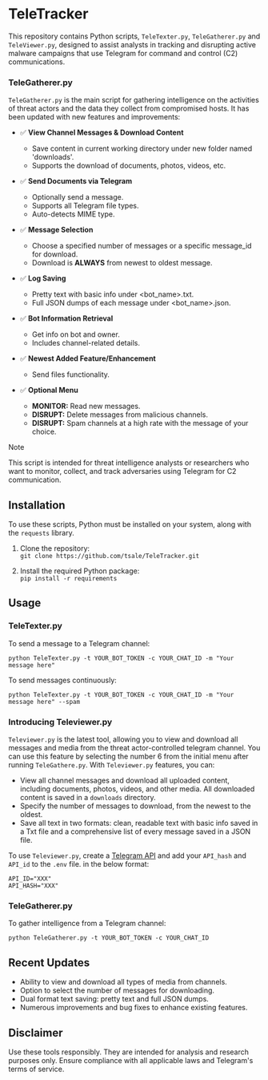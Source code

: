 # TeleTracker

This repository contains Python scripts, `TeleTexter.py`, `TeleGatherer.py` and `TeleViewer.py`, designed to assist analysts in tracking and disrupting active malware campaigns that use Telegram for command and control (C2) communications.

### TeleGatherer.py

`TeleGatherer.py` is the main script for gathering intelligence on the activities of threat actors and the data they collect from compromised hosts. It has been updated with new features and improvements:

- ✅ **View Channel Messages & Download Content**
  - Save content in current working directory under new folder named 'downloads'.
  - Supports the download of documents, photos, videos, etc.

- ✅ **Send Documents via Telegram**
  - Optionally send a message.
  - Supports all Telegram file types.
  - Auto-detects MIME type.

- ✅ **Message Selection**
  - Choose a specified number of messages or a specific message_id for download.
  - Download is **ALWAYS** from newest to oldest message.

- ✅ **Log Saving**
  - Pretty text with basic info under <bot_name>.txt.
  - Full JSON dumps of each message under <bot_name>.json.

- ✅ **Bot Information Retrieval**
  - Get info on bot and owner.
  - Includes channel-related details.

- ✅ **Newest Added Feature/Enhancement**
  - Send files functionality.

- ✅ **Optional Menu**
  - **MONITOR:** Read new messages.
  - **DISRUPT:** Delete messages from malicious channels.
  - **DISRUPT:** Spam channels at a high rate with the message of your choice.

> [!NOTE]
> This script is intended for threat intelligence analysts or researchers who want to monitor, collect, and track adversaries using Telegram for C2 communication.

## Installation

To use these scripts, Python must be installed on your system, along with the `requests` library.

1. Clone the repository:\
```git clone https://github.com/tsale/TeleTracker.git```

2. Install the required Python package:\
`pip install -r requirements`

## Usage

### TeleTexter.py

To send a message to a Telegram channel:

`python TeleTexter.py -t YOUR_BOT_TOKEN -c YOUR_CHAT_ID -m "Your message here"`

To send messages continuously:

`python TeleTexter.py -t YOUR_BOT_TOKEN -c YOUR_CHAT_ID -m "Your message here" --spam`

### Introducing Televiewer.py

`Televiewer.py` is the latest tool, allowing you to view and download all messages and media from the threat actor-controlled telegram channel. You can use this feature by selecting the number 6 from the initial menu after running `TeleGathere.py`. With `Televiewer.py` features, you can:

- View all channel messages and download all uploaded content, including documents, photos, videos, and other media. All downloaded content is saved in a `downloads` directory.
- Specify the number of messages to download, from the newest to the oldest.
- Save all text in two formats: clean, readable text with basic info saved in a Txt file and a comprehensive list of every message saved in a JSON file.

To use `Televiewer.py`, create a [Telegram API](https://core.telegram.org/api/obtaining_api_id) and add your `API_hash` and `API_id` to the `.env` file. in the below format:

```
API_ID="XXX"
API_HASH="XXX"
```


### TeleGatherer.py

To gather intelligence from a Telegram channel:

`python TeleGatherer.py -t YOUR_BOT_TOKEN -c YOUR_CHAT_ID`

## Recent Updates

- Ability to view and download all types of media from channels.
- Option to select the number of messages for downloading.
- Dual format text saving: pretty text and full JSON dumps.
- Numerous improvements and bug fixes to enhance existing features.

## Disclaimer

Use these tools responsibly. They are intended for analysis and research purposes only. Ensure compliance with all applicable laws and Telegram's terms of service.
